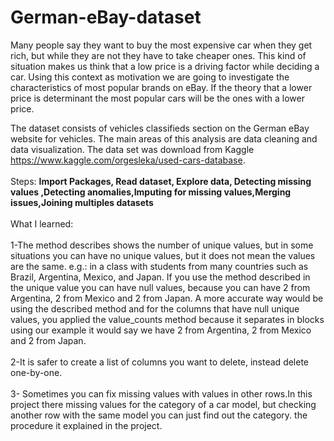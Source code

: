 # German-eBay-dataset
Many people say they want to buy the most expensive car when they get rich, but while they are not they have to take cheaper ones. This kind of situation makes us think that a low price is a driving factor while deciding a car. Using this context as motivation we are going to investigate  the characteristics of most popular brands on eBay. If the theory that a lower price is determinant the most popular cars will be the ones with a lower price.

The dataset consists of vehicles classifieds section on the German eBay website for vehicles. The main areas of this analysis are data cleaning and data visualization. The data set was download from Kaggle https://www.kaggle.com/orgesleka/used-cars-database.
<br>
<br>
Steps:
**Import Packages,
Read dataset,
Explore data,
Detecting missing values
,Detecting anomalies,Imputing for missing values,Merging issues,Joining multiples datasets**
<br>
<br>
What I learned:
<br>
<br>
1-The method describes shows the number of unique values, but in some situations you can have no unique values, but it does not mean the values are the same.
e.g.: in a class with students from many countries such as Brazil, Argentina, Mexico, and Japan. If you use the method described in the unique value you can have null values, because you can have 2 from Argentina, 2 from Mexico and 2 from Japan. 
A more accurate way would be using the described method and for the columns that have null unique values, you applied the value_counts method because it separates in blocks using our example it would say we have 2 from Argentina, 2 from Mexico and 2 from Japan.
<br>
<br>
2-It is safer to create a list of columns you want to delete, instead delete one-by-one.
<br>
<br>
3- Sometimes you can fix missing values with values in other rows.In this project there missing values for the category of a car model, but  checking another row with the same model you can just find out the category. the procedure it explained in the project.

